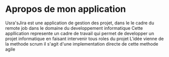 # Apropos de mon application
Usra'sJira est une application de gestion des projet,  dans le le cadre du remote job dans le domaine du developpement informatique
Cette appllication represente un cadre de travail qui permet de developper un projet informatique en faisant intervenir tous roles du projet
L'idée vienne de la methode scrum il s'agit d'une implementation directe de cette methode agile
